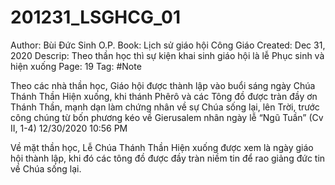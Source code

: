 # 201231_LSGHCG_01

Author: Bùi Đức Sinh O.P.
Book: Lịch sử giáo hội Công Giáo
Created: Dec 31, 2020
Descrip: Theo thần học thì sự kiện khai sinh giáo hội là lễ Phục sinh và hiện xuống
Page: 19
Tag: #Note

Theo các nhà thần học, Giáo hội được thành lập vào buổi sáng ngày Chúa Thánh Thần Hiện xuống, khi thánh Phêrô và các Tông đồ được tràn đầy ơn Thánh Thần, mạnh dạn làm chứng nhân về sự Chúa sống lại, lên Trời, trước công chúng từ bốn phương kéo về Gierusalem nhân ngày lễ “Ngũ Tuần” (Cv II, 1-4)
12/30/2020 10:56 PM

Về mặt thần học, Lễ Chúa Thánh Thần Hiện xuống được xem là ngày giáo hội thành lập, khi đó các tông đồ được đầy tràn niềm tin để rao giảng đức tin về Chúa sống lại.